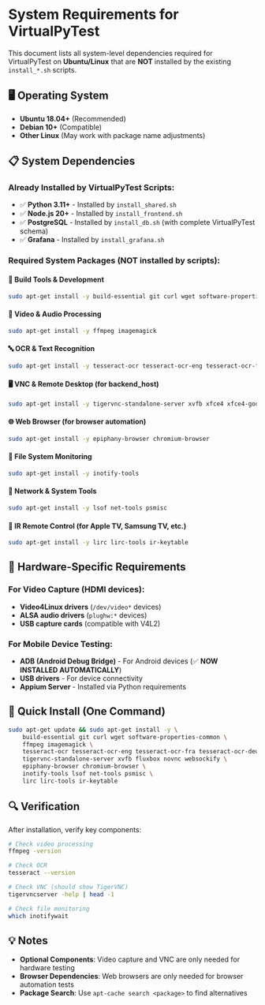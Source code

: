 # System Requirements for VirtualPyTest

This document lists all system-level dependencies required for VirtualPyTest on **Ubuntu/Linux** that are **NOT** installed by the existing `install_*.sh` scripts.

## 🖥️ **Operating System**

- **Ubuntu 18.04+** (Recommended)
- **Debian 10+** (Compatible)
- **Other Linux** (May work with package name adjustments)

## 📋 **System Dependencies**

### **Already Installed by VirtualPyTest Scripts:**
- ✅ **Python 3.11+** - Installed by `install_shared.sh`
- ✅ **Node.js 20+** - Installed by `install_frontend.sh` 
- ✅ **PostgreSQL** - Installed by `install_db.sh` (with complete VirtualPyTest schema)
- ✅ **Grafana** - Installed by `install_grafana.sh`

### **Required System Packages (NOT installed by scripts):**

#### **🔧 Build Tools & Development**
```bash
sudo apt-get install -y build-essential git curl wget software-properties-common
```

#### **🎥 Video & Audio Processing**
```bash
sudo apt-get install -y ffmpeg imagemagick
```

#### **🔤 OCR & Text Recognition**
```bash
sudo apt-get install -y tesseract-ocr tesseract-ocr-eng tesseract-ocr-fra tesseract-ocr-deu tesseract-ocr-ita
```

#### **🖥️ VNC & Remote Desktop (for backend_host)**
```bash
sudo apt-get install -y tigervnc-standalone-server xvfb xfce4 xfce4-goodies novnc websockify
```

#### **🌐 Web Browser (for browser automation)**
```bash
sudo apt-get install -y epiphany-browser chromium-browser
```

#### **📁 File System Monitoring**
```bash
sudo apt-get install -y inotify-tools
```

#### **🔗 Network & System Tools**
```bash
sudo apt-get install -y lsof net-tools psmisc
```

#### **📡 IR Remote Control (for Apple TV, Samsung TV, etc.)**
```bash
sudo apt-get install -y lirc lirc-tools ir-keytable
```

## 🎯 **Hardware-Specific Requirements**

### **For Video Capture (HDMI devices):**
- **Video4Linux drivers** (`/dev/video*` devices)
- **ALSA audio drivers** (`plughw:*` devices)
- **USB capture cards** (compatible with V4L2)

### **For Mobile Device Testing:**
- **ADB (Android Debug Bridge)** - For Android devices (✅ **NOW INSTALLED AUTOMATICALLY**)
- **USB drivers** - For device connectivity
- **Appium Server** - Installed via Python requirements

## 🚀 **Quick Install (One Command)**

```bash
sudo apt-get update && sudo apt-get install -y \
    build-essential git curl wget software-properties-common \
    ffmpeg imagemagick \
    tesseract-ocr tesseract-ocr-eng tesseract-ocr-fra tesseract-ocr-deu tesseract-ocr-ita \
    tigervnc-standalone-server xvfb fluxbox novnc websockify \
    epiphany-browser chromium-browser \
    inotify-tools lsof net-tools psmisc \
    lirc lirc-tools ir-keytable
```

## 🔍 **Verification**

After installation, verify key components:
```bash
# Check video processing
ffmpeg -version

# Check OCR
tesseract --version

# Check VNC (should show TigerVNC)
tigervncserver -help | head -1

# Check file monitoring
which inotifywait
```

## 💡 **Notes**

- **Optional Components**: Video capture and VNC are only needed for hardware testing
- **Browser Dependencies**: Web browsers are only needed for browser automation tests
- **Package Search**: Use `apt-cache search <package>` to find alternatives
